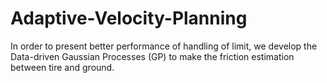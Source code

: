# Adaptive-Velocity-Planning
In order to present better performance of handling of limit, we develop the Data-driven Gaussian Processes (GP) to make the friction estimation between tire and ground. 
